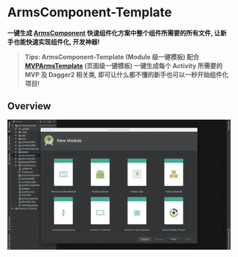 # ArmsComponent-Template
**一键生成 [ArmsComponent](https://github.com/JessYanCoding/ArmsComponent) 快速组件化方案中整个组件所需要的所有文件, 让新手也能快速实现组件化, 开发神器!**

> **Tips: ArmsComponent-Template (Module 级一键模板) 配合 [MVPArmsTemplate](https://github.com/JessYanCoding/MVPArmsTemplate) (页面级一键模板) 一键生成每个 Activity 所需要的 MVP 及 Dagger2 相关类, 即可让什么都不懂的新手也可以一秒开始组件化项目!**

## Overview
![gif](art/ArmsComponent-Template.gif)